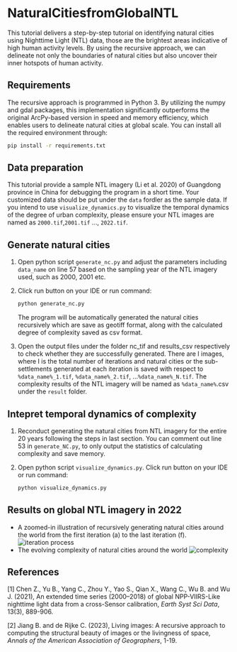 # NaturalCitiesfromGlobalNTL

This tutorial delivers a step-by-step tutorial on identifying natural cities using Nighttime Light (NTL) data, those are the brightest areas indicative of high human activity levels. By using the recursive approach, we can delineate not only the boundaries of natural cities but also uncover their inner hotspots of human activity.

## Requirements

The recursive approach is programmed in Python 3. By utilizing the numpy and gdal packages, this implementation significantly outperforms the original ArcPy-based version in speed and memory efficiency, which enables users to delineate natural cities at global scale. You can install all the required environment through:

``` bash
pip install -r requirements.txt
```

## Data preparation

This tutorial provide a sample NTL imagery (Li et al. 2020) of Guangdong province in China for debugging the program in a short time. Your customized data should be put under the `data` fordler as the sample data. If you intend to use `visualize_dynamics.py` to visualize the temporal dynamics of the degree of urban complexity, please ensure your NTL images are named as `2000.tif`,`2001.tif` ..., `2022.tif`.

## Generate natural cities

1. Open python script `generate_nc.py` and adjust the parameters including `data_name` on line 57 based on the sampling year of the NTL imagery used, such as 2000, 2001 etc.
2. Click run button on your IDE or run command:

    ``` bash
    python generate_nc.py
    ```

   The program will be automatically generated the natural cities recursively which are save as geotiff format, along with the calculated degree of complexity saved as csv format.

3. Open the output files under the folder nc_tif and results_csv respectively to check whether they are successfully generated. There are I images, where I is the total number of iterations and natural cities or the sub-settlements generated at each iteration is saved with respect to `%data_name%_1.tif`, `%data_name%_2.tif`, …`%data_name%_N.tif`. The complexity results of the NTL imagery will be named as `%data_name%`.csv under the `result` folder.

## Intepret temporal dynamics of complexity

1. Reconduct generating the natural cities from NTL imagery for the entire 20 years following the steps in last section. You can comment out line 53 in `generate_NC.py`, to only output the statistics of calculating complexity and save memory.
2. Open python script `visualize_dynamics.py`. Click run button on your IDE or run command:

    ``` bash
    python visualize_dynamics.py
    ```

## Results on global NTL imagery in 2022

* A zoomed-in illustration of recursively generating natural cities around the world from the first iteration (a) to the last iteration (f).
![iteration process](https://github.com/AndyXue957/NaturalCitesfromGlobalNTL/blob/main/example_results/figure1.png)
* The evolving complexity of natural cities around the world
![complexity](https://github.com/AndyXue957/NaturalCitesfromGlobalNTL/blob/main/example_results/dynamics.jpg)

## References

[1] Chen Z., Yu B., Yang C., Zhou Y., Yao S., Qian X., Wang C., Wu B. and Wu J. (2021), An extended time series (2000–2018) of global NPP-VIIRS-Like nighttime light data from a cross-Sensor calibration, _Earth Syst Sci Data_, 13(3), 889-906.

[2] Jiang B. and de Rijke C. (2023), Living images: A recursive approach to computing the structural beauty of images or the livingness of space, _Annals of the American Association of Geographers_, 1-19.

